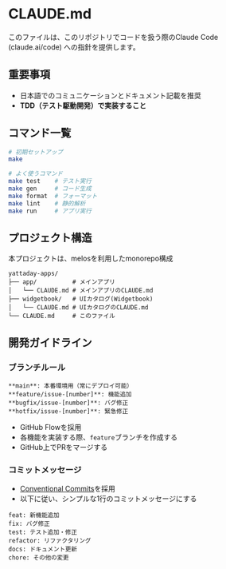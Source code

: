 # CLAUDE.md

このファイルは、このリポジトリでコードを扱う際のClaude Code (claude.ai/code) への指針を提供します。

## **重要事項**

- 日本語でのコミュニケーションとドキュメント記載を推奨
- **TDD（テスト駆動開発）で実装すること**

## コマンド一覧

```bash
# 初期セットアップ
make

# よく使うコマンド
make test    # テスト実行
make gen     # コード生成
make format  # フォーマット
make lint    # 静的解析
make run     # アプリ実行
```

## プロジェクト構造

本プロジェクトは、melosを利用したmonorepo構成

```
yattaday-apps/
├── app/          # メインアプリ
│   └── CLAUDE.md # メインアプリのCLAUDE.md
├── widgetbook/   # UIカタログ(Widgetbook)
│   └── CLAUDE.md # UIカタログのCLAUDE.md
└── CLAUDE.md     # このファイル
```

## 開発ガイドライン

### ブランチルール

```
**main**: 本番環境用（常にデプロイ可能）
**feature/issue-[number]**: 機能追加
**bugfix/issue-[number]**: バグ修正
**hotfix/issue-[number]**: 緊急修正
```

- GitHub Flowを採用
- 各機能を実装する際、`feature`ブランチを作成する
- GitHub上でPRをマージする

### コミットメッセージ

- [Conventional Commits](https://www.conventionalcommits.org/ja/v1.0.0/)を採用
- 以下に従い、シンプルな1行のコミットメッセージにする

```
feat: 新機能追加
fix: バグ修正
test: テスト追加・修正
refactor: リファクタリング
docs: ドキュメント更新
chore: その他の変更
```
